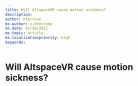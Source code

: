 ```yaml
---
title: Will AltspaceVR cause motion sickness?
description: 
author: hferrone
ms.author: v-hferrone
ms.date: 02/10/2021
ms.topic: article
ms.localizationpriority: high
keywords: 
---
```


# Will AltspaceVR cause motion sickness?

